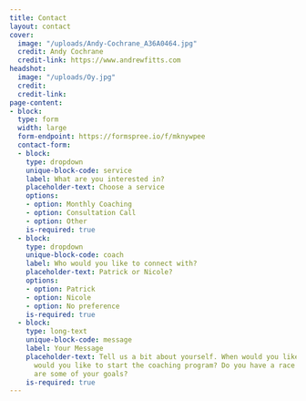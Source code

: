 ```yaml
---
title: Contact
layout: contact
cover:
  image: "/uploads/Andy-Cochrane_A36A0464.jpg"
  credit: Andy Cochrane
  credit-link: https://www.andrewfitts.com
headshot:
  image: "/uploads/Oy.jpg"
  credit:
  credit-link:
page-content:
- block:
  type: form
  width: large
  form-endpoint: https://formspree.io/f/mknywpee
  contact-form:
  - block:
    type: dropdown
    unique-block-code: service
    label: What are you interested in?
    placeholder-text: Choose a service
    options:
    - option: Monthly Coaching
    - option: Consultation Call
    - option: Other
    is-required: true
  - block:
    type: dropdown
    unique-block-code: coach
    label: Who would you like to connect with?
    placeholder-text: Patrick or Nicole?
    options:
    - option: Patrick
    - option: Nicole
    - option: No preference
    is-required: true
  - block:
    type: long-text
    unique-block-code: message
    label: Your Message
    placeholder-text: Tell us a bit about yourself. When would you like to chat or when
      would you like to start the coaching program? Do you have a race in mind? What
      are some of your goals?
    is-required: true
---
```

